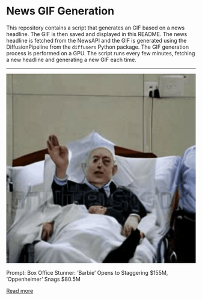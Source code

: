 # News GIF Generation
This repository contains a script that generates an GIF based on a news headline. The GIF is then saved and displayed in this README.
The news headline is fetched from the NewsAPI and the GIF is generated using the DiffusionPipeline from the `diffusers` Python package. The GIF generation process is performed on a GPU.
The script runs every few minutes, fetching a new headline and generating a new GIF each time.

---

![Generated GIF](output.gif?raw=true&v=1690239989)

Prompt: Box Office Stunner: ‘Barbie’ Opens to Staggering $155M, ‘Oppenheimer’ Snags $80.5M

[Read more](https://www.hollywoodreporter.com/movies/movie-news/barbie-box-office-oppenheimer-opening-1235541719/)